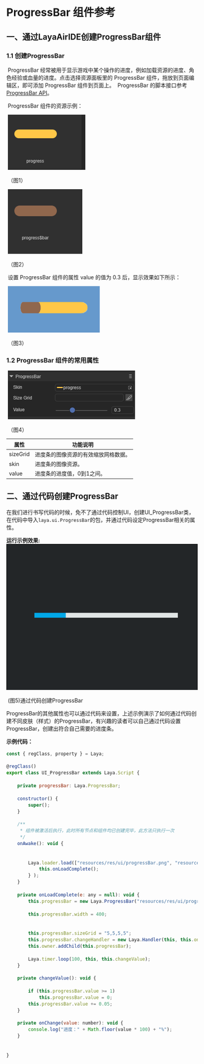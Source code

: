 # ProgressBar 组件参考



##  一、通过LayaAirIDE创建ProgressBar组件

### 	1.1 创建ProgressBar

​        ProgressBar 经常被用于显示游戏中某个操作的进度，例如加载资源的进度、角色经验或血量的进度。
​        点击选择资源面板里的 ProgressBar 组件，拖放到页面编辑区，即可添加 ProgressBar 组件到页面上。
​        ProgressBar 的脚本接口参考 [ProgressBar API](https://layaair.com/3.x/api/Chinese/index.html?version=3.0.0&type=2D&category=UI&class=laya.ui.ProgressBar)。

​        ProgressBar 组件的资源示例：

​        ![图片0.png](img/1.png) 

​    （图1）

​        ![图片0.png](img/2.png) 

​    （图2）

​        设置 ProgressBar 组件的属性 value 的值为 0.3 后，显示效果如下所示：

​        ![图片0.png](img/3.png) 

​    （图3）

  

### 1.2 ProgressBar 组件的常用属性

​        ![图片0.png](img/4.png) 

​    （图4）

 

| **属性**   | **功能说明**           |
| -------- | ------------------ |
| sizeGrid | 进度条的图像资源的有效缩放网格数据。 |
| skin     | 进度条的图像资源。          |
| value    | 进度条的进度值，0到1之间。     |

 

##  二、通过代码创建ProgressBar

​	在我们进行书写代码的时候，免不了通过代码控制UI，创建UI_ProgressBar类，在代码中导入`laya.ui.ProgressBar`的包，并通过代码设定ProgressBar相关的属性。

**运行示例效果:**
​	![5](gif/1.gif) 

​	(图5)通过代码创建ProgressBar

​	ProgressBar的其他属性也可以通过代码来设置，上述示例演示了如何通过代码创建不同皮肤（样式）的ProgressBar，有兴趣的读者可以自己通过代码设置ProgressBar，创建出符合自己需要的进度条。

**示例代码：**

```javascript
const { regClass, property } = Laya;

@regClass()
export class UI_ProgressBar extends Laya.Script {

    private progressBar: Laya.ProgressBar;

    constructor() {
        super();
    }

    /**
     * 组件被激活后执行，此时所有节点和组件均已创建完毕，此方法只执行一次
     */
    onAwake(): void {


		Laya.loader.load(["resources/res/ui/progressBar.png", "resources/res/ui/progressBar$bar.png"]).then( ()=>{
            this.onLoadComplete();
        } );
	}

	private onLoadComplete(e: any = null): void {
		this.progressBar = new Laya.ProgressBar("resources/res/ui/progressBar.png");

		this.progressBar.width = 400;


		this.progressBar.sizeGrid = "5,5,5,5";
		this.progressBar.changeHandler = new Laya.Handler(this, this.onChange);
		this.owner.addChild(this.progressBar);

		Laya.timer.loop(100, this, this.changeValue);
	}

	private changeValue(): void {

		if (this.progressBar.value >= 1)
			this.progressBar.value = 0;
		this.progressBar.value += 0.05;
	}

	private onChange(value: number): void {
		console.log("进度：" + Math.floor(value * 100) + "%");
	}

 
}
 
```


